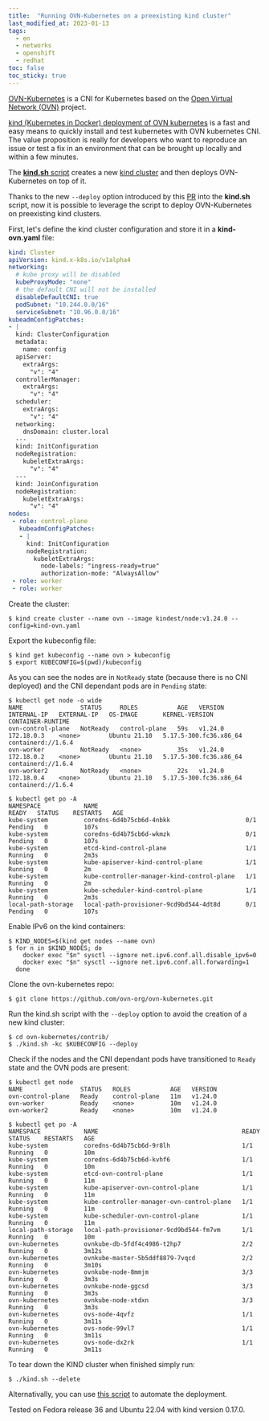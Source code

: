 ```yaml
---
title:  "Running OVN-Kubernetes on a preexisting kind cluster"
last_modified_at: 2023-01-13
tags:
  - en
  - networks
  - openshift
  - redhat
toc: false
toc_sticky: true
---
```


[OVN-Kubernetes](https://github.com/ovn-org/ovn-kubernetes/) is a CNI for Kubernetes based on the [Open Virtual Network (OVN)](https://www.ovn.org/en/) project.

[kind (Kubernetes in Docker) deployment of OVN kubernetes](https://github.com/ovn-org/ovn-kubernetes/blob/master/docs/kind.md) is a fast and easy means to quickly install and test kubernetes with OVN kubernetes CNI. The value proposition is really for developers who want to reproduce an issue or test a fix in an environment that can be brought up locally and within a few minutes.

The [**kind.sh** script](https://github.com/ovn-org/ovn-kubernetes/blob/master/contrib/kind.sh) creates a new [kind cluster](https://kind.sigs.k8s.io/) and then deploys OVN-Kubernetes on top of it.

Thanks to the new `--deploy` option introduced by this [PR](https://github.com/ovn-org/ovn-kubernetes/pull/3337) into the **kind.sh** script, now it is possible to leverage the script to deploy OVN-Kubernetes on preexisting kind clusters.

First, let's define the kind cluster configuration and store it in a **kind-ovn.yaml** file:
```yaml
kind: Cluster
apiVersion: kind.x-k8s.io/v1alpha4
networking:
  # kube proxy will be disabled
  kubeProxyMode: "none"
  # the default CNI will not be installed
  disableDefaultCNI: true
  podSubnet: "10.244.0.0/16"
  serviceSubnet: "10.96.0.0/16"
kubeadmConfigPatches:
- |
  kind: ClusterConfiguration
  metadata:
    name: config
  apiServer:
    extraArgs:
      "v": "4"
  controllerManager:
    extraArgs:
      "v": "4"
  scheduler:
    extraArgs:
      "v": "4"
  networking:
    dnsDomain: cluster.local
  ---
  kind: InitConfiguration
  nodeRegistration:
    kubeletExtraArgs:
      "v": "4"
  ---
  kind: JoinConfiguration
  nodeRegistration:
    kubeletExtraArgs:
      "v": "4"
nodes:
 - role: control-plane
   kubeadmConfigPatches:
   - |
     kind: InitConfiguration
     nodeRegistration:
       kubeletExtraArgs:
         node-labels: "ingress-ready=true"
         authorization-mode: "AlwaysAllow"
 - role: worker
 - role: worker
```

Create the cluster:
```
$ kind create cluster --name ovn --image kindest/node:v1.24.0 --config=kind-ovn.yaml
```

Export the kubeconfig file:
```
$ kind get kubeconfig --name ovn > kubeconfig
$ export KUBECONFIG=$(pwd)/kubeconfig
```

As you can see the nodes are in `NotReady` state (because there is no CNI deployed) and the CNI dependant pods are in `Pending` state:
```
$ kubectl get node -o wide
NAME                STATUS     ROLES           AGE   VERSION   INTERNAL-IP   EXTERNAL-IP   OS-IMAGE       KERNEL-VERSION           CONTAINER-RUNTIME
ovn-control-plane   NotReady   control-plane   59s   v1.24.0   172.18.0.3    <none>        Ubuntu 21.10   5.17.5-300.fc36.x86_64   containerd://1.6.4
ovn-worker          NotReady   <none>          35s   v1.24.0   172.18.0.2    <none>        Ubuntu 21.10   5.17.5-300.fc36.x86_64   containerd://1.6.4
ovn-worker2         NotReady   <none>          22s   v1.24.0   172.18.0.4    <none>        Ubuntu 21.10   5.17.5-300.fc36.x86_64   containerd://1.6.4

$ kubectl get po -A
NAMESPACE            NAME                                         READY   STATUS    RESTARTS   AGE
kube-system          coredns-6d4b75cb6d-4nbkk                     0/1     Pending   0          107s
kube-system          coredns-6d4b75cb6d-wkmzk                     0/1     Pending   0          107s
kube-system          etcd-kind-control-plane                      1/1     Running   0          2m3s
kube-system          kube-apiserver-kind-control-plane            1/1     Running   0          2m
kube-system          kube-controller-manager-kind-control-plane   1/1     Running   0          2m
kube-system          kube-scheduler-kind-control-plane            1/1     Running   0          2m3s
local-path-storage   local-path-provisioner-9cd9bd544-4dt8d       0/1     Pending   0          107s
```

Enable IPv6 on the kind containers:
```
$ KIND_NODES=$(kind get nodes --name ovn)
$ for n in $KIND_NODES; do
    docker exec "$n" sysctl --ignore net.ipv6.conf.all.disable_ipv6=0
    docker exec "$n" sysctl --ignore net.ipv6.conf.all.forwarding=1
  done
```

Clone the ovn-kubernetes repo:
```
$ git clone https://github.com/ovn-org/ovn-kubernetes.git
```

Run the kind.sh script with the `--deploy` option to avoid the creation of a new kind cluster:
```
$ cd ovn-kubernetes/contrib/
$ ./kind.sh -kc $KUBECONFIG --deploy
```

Check if the nodes and the CNI dependant pods have transitioned to `Ready` state and the OVN pods are present:
```
$ kubectl get node
NAME                STATUS   ROLES           AGE   VERSION
ovn-control-plane   Ready    control-plane   11m   v1.24.0
ovn-worker          Ready    <none>          10m   v1.24.0
ovn-worker2         Ready    <none>          10m   v1.24.0

$ kubectl get po -A
NAMESPACE            NAME                                        READY   STATUS    RESTARTS   AGE
kube-system          coredns-6d4b75cb6d-9r8lh                    1/1     Running   0          10m
kube-system          coredns-6d4b75cb6d-kvhf6                    1/1     Running   0          10m
kube-system          etcd-ovn-control-plane                      1/1     Running   0          11m
kube-system          kube-apiserver-ovn-control-plane            1/1     Running   0          11m
kube-system          kube-controller-manager-ovn-control-plane   1/1     Running   0          11m
kube-system          kube-scheduler-ovn-control-plane            1/1     Running   0          11m
local-path-storage   local-path-provisioner-9cd9bd544-fm7vm      1/1     Running   0          10m
ovn-kubernetes       ovnkube-db-5fdf4c4986-t2hp7                 2/2     Running   0          3m12s
ovn-kubernetes       ovnkube-master-5b5ddf8879-7vqcd             2/2     Running   0          3m10s
ovn-kubernetes       ovnkube-node-8mmjm                          3/3     Running   0          3m3s
ovn-kubernetes       ovnkube-node-ggcsd                          3/3     Running   0          3m3s
ovn-kubernetes       ovnkube-node-xtdxn                          3/3     Running   0          3m3s
ovn-kubernetes       ovs-node-4qvfz                              1/1     Running   0          3m11s
ovn-kubernetes       ovs-node-99vl7                              1/1     Running   0          3m11s
ovn-kubernetes       ovs-node-dx2rk                              1/1     Running   0          3m11s
```

To tear down the KIND cluster when finished simply run:
```
$ ./kind.sh --delete
```

Alternativally, you can use [this script](https://github.com/elmiko/capi-hacks/blob/devel/deploy-cni-ovn.sh) to automate the deployment.

Tested on Fedora release 36 and Ubuntu 22.04 with kind version 0.17.0.